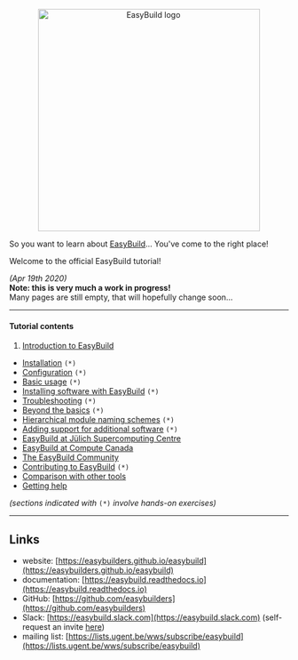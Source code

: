 <p align="center"><img src="https://easybuild.readthedocs.io/en/latest/_static/easybuild_logo_alpha.png" alt="EasyBuild logo" width="400px"/></p>

So you want to learn about [EasyBuild](https://easybuilders.github.io/easybuild)...
You've come to the right place!

Welcome to the official EasyBuild tutorial!

*(Apr 19th 2020)*<br/>
**Note: this is very much a work in progress!**<br/>
Many pages are still empty, that will hopefully change soon...

---

<a name="contents"></a>
#### Tutorial contents

1. [Introduction to EasyBuild](01_introduction.md)
*  [Installation](02_installation.md) ``(*)``
*  [Configuration](03_configuration.md) ``(*)``
*  [Basic usage](04_basic_usage.md) ``(*)``
*  [Installing software with EasyBuild](05_installing_software.md) ``(*)``
*  [Troubleshooting](06_troubleshooting.md) ``(*)``
*  [Beyond the basics](07_beyond_the_basics.md) ``(*)``
*  [Hierarchical module naming schemes](08_hmns.md) ``(*)``
*  [Adding support for additional software](09_adding_support_software.md) ``(*)``
*  [EasyBuild at Jülich Supercomputing Centre](10_jsc.md)
*  [EasyBuild at Compute Canada](11_computecanada.md)
*  [The EasyBuild Community](12_community.md)
*  [Contributing to EasyBuild](13_contributing.md) ``(*)``
*  [Comparison with other tools](14_comparison_other_tools.md)
*  [Getting help](15_getting_help.md)

*(sections indicated with* ``(*)`` *involve hands-on exercises)*

---

## Links

* website: [https://easybuilders.github.io/easybuild](https://easybuilders.github.io/easybuild)
* documentation: [https://easybuild.readthedocs.io](https://easybuild.readthedocs.io)
* GitHub: [https://github.com/easybuilders](https://github.com/easybuilders)
* Slack: [https://easybuild.slack.com](https://easybuild.slack.com) (self-request an invite [here](https://easybuild-slack.herokuapp.com))
* mailing list: [https://lists.ugent.be/wws/subscribe/easybuild](https://lists.ugent.be/wws/subscribe/easybuild)

